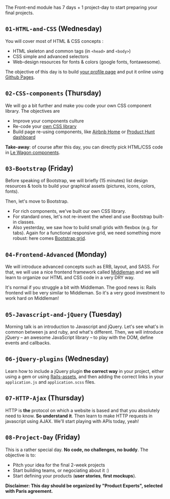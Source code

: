 The Front-end module has 7 days + 1 project-day to start preparing your final projects.

## `01-HTML-and-CSS` (Wednesday)
You will cover most of HTML & CSS concepts :

- HTML skeleton and common tags (in `<head>` and `<body>`)
- CSS simple and advanced selectors
- Web-design resources for fonts & colors (google fonts, fontawesome).

The objective of this day is to build [your profile page](http://lewagon.github.io/html-css-challenges/04-advanced-selectors/) and put it online using [Github Pages](https://pages.github.com/).

## `02-CSS-components` (Thursday)
We will go a bit further and make you code your own CSS component library. The objectives are

- Improve your components culture
- Re-code your [own CSS library](http://lewagon.github.io/ui-components)
- Build page re-using components, like [Airbnb Home](http://lewagon.github.io/html-css-challenges/10-homepage-with-cards/) or [Product Hunt dashboard](http://lewagon.github.io/html-css-challenges/12-profile-with-products/)

**Take-away**: of course after this day, you can directly pick HTML/CSS code in [Le Wagon components](http://lewagon.github.io/ui-components).

## `03-Bootstrap` (Friday)

Before speaking of Bootstrap, we will briefly (15 minutes) list design resources & tools to build your graphical assets (pictures, icons, colors, fonts).

Then, let's move to Bootstrap.

- For rich components, we've built our own CSS library.
- For standard ones, let's not re-invent the wheel and use Bootstrap built-in classes.
- Also yesterday, we saw how to build small grids with flexbox (e.g. for tabs). Again for a functional responsive grid, we need something more robust: here comes [Bootstrap grid](http://getbootstrap.com/css/#grid).


## `04-Frontend-Advanced` (Monday)
We will introduce advanced concepts such as ERB, layout, and SASS. For that, we will use a nice frontend framework called [Middleman](https://middlemanapp.com) and we will learn to organize our HTML and CSS code in a very DRY way.

It's normal if you struggle a bit with Middleman. The good news is: Rails frontend will be very similar to Middleman. So it's a very good investment to work hard on Middleman!

## `05-Javascript-and-jQuery` (Tuesday)
Morning talk is an introduction to Javascript and jQuery. Let's see what's in common between js and ruby, and what's different. Then, we will introduce jQuery – an awesome JavaScript library – to play with the DOM, define events and callbacks.

## `06-jQuery-plugins` (Wednesday)
Learn how to include a jQuery plugin **the correct way** in your project, either using a gem or using [Rails-assets](https://rails-assets.org/), and then adding the correct links in your `application.js` and `application.scss` files.

## `07-HTTP-Ajax` (Thursday)
HTTP is **the** protocol on which a website is based and that you absolutely need to know. **So understand it**. Then learn to make HTTP requests in javascript using AJAX. We'll start playing with APIs today, yeah!

## `08-Project-Day` (Friday)
This is a rather special day. **No code, no challenges, no buddy**. The objective is to:

- Pitch your idea for the final 2-week projects
- Start building teams, or negociating about it :)
- Start defining your products (**user stories**, **first mockups**).

**Disclaimer: This day should be organized by "Product Experts", selected with Paris agreement.**

